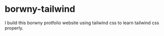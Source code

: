 # borwny-tailwind
I build this borwny protfolio website using tailwind css to learn tailwind css properly.
